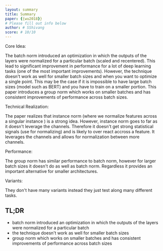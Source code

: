 ```yaml
---
layout: summary
title: Summary
paper: {{wu2018}}
# Please fill out info below
author: # SShivang
score: # 10/10
---
```


Core Idea:

The batch norm introduced an optimization in which the outputs of the layers were normalized for a particular batch (scaled and recentered). This lead to significant improvement in performance for a lot of deep learning tasks (one of the most important improvements). However, the technique doesn't work as well for smaller batch sizes and when you want to optimize a single point. This may be the case if it is impossible to have large batch sizes (model such as BERT) and you have to train on a smaller portion. This paper introduces a group norm which works on smaller batches and has consistent improvements of performance across batch sizes.

Technical Realization:

The paper realizes that instance norm (where we normalize features across a singular instance ) is a strong idea. However, instance norm goes to far as it doesn't leverage the channels. Therefore it doesn't get strong statistical signals (use for normalizing) and is likely to over react accross a feature. It leverages the channels and allows for normalization between more channels.

Performance:

The group norm has similar performance to batch norm, however for larger batch sizes it doesn't do as well as batch norm. Regardless it provides an important alternative for smaller architectures.

Variants:

They don't have many variants instead they just test along many different tasks.


## TL;DR
* batch norm introduced an optimization in which the outputs of the layers were normalized for a particular batch
* the technique doesn't work as well for smaller batch sizes
* group norm which works on smaller batches and has consistent improvements of performance across batch sizes
